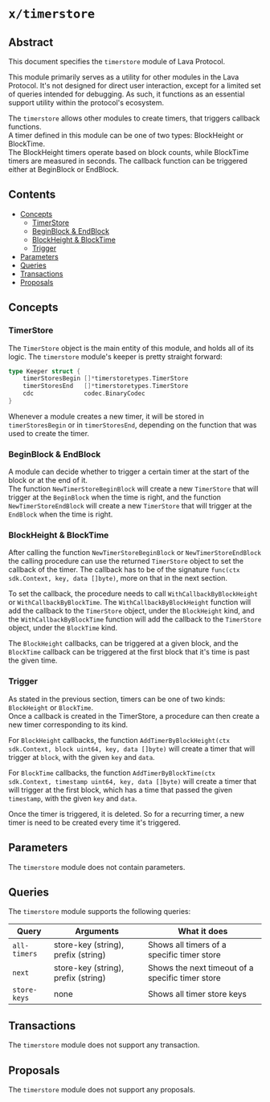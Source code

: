 # `x/timerstore`

## Abstract

This document specifies the `timerstore` module of Lava Protocol.

This module primarily serves as a utility for other modules in the Lava Protocol. It's not designed for direct user interaction, except for a limited set of queries intended for debugging. As such, it functions as an essential support utility within the protocol's ecosystem.

The `timerstore` allows other modules to create timers, that triggers callback functions.  
A timer defined in this module can be one of two types: BlockHeight or BlockTime.  
The BlockHeight timers operate based on block counts, while BlockTime timers are measured in seconds.
The callback function can be triggered either at BeginBlock or EndBlock.

## Contents

- [Concepts](#concepts)
  - [TimerStore](#timerstore)
  - [BeginBlock & EndBlock](#beginblock--endblock)
  - [BlockHeight & BlockTime](#blockheight--blocktime)
  - [Trigger](#trigger)
- [Parameters](#parameters)
- [Queries](#queries)
- [Transactions](#transactions)
- [Proposals](#proposals)

## Concepts

### TimerStore

The `TimerStore` object is the main entity of this module, and holds all of its logic.
The `timerstore` module's keeper is pretty straight forward:

```go
type Keeper struct {
	timerStoresBegin []*timerstoretypes.TimerStore
	timerStoresEnd   []*timerstoretypes.TimerStore
	cdc              codec.BinaryCodec
}
```

Whenever a module creates a new timer, it will be stored in `timerStoresBegin` or in `timerStoresEnd`, depending on the function that was used to create the timer.

### BeginBlock & EndBlock

A module can decide whether to trigger a certain timer at the start of the block or at the end of it.  
The function `NewTimerStoreBeginBlock` will create a new `TimerStore` that will trigger at the `BeginBlock` when the time is right, and the function `NewTimerStoreEndBlock` will create a new `TimerStore` that will trigger at the `EndBlock` when the time is right.

### BlockHeight & BlockTime

After calling the function `NewTimerStoreBeginBlock` or `NewTimerStoreEndBlock` the calling procedure can use the returned `TimerStore` object to set the callback of the timer. The callback has to be of the signature `func(ctx sdk.Context, key, data []byte)`, more on that in the next section.

To set the callback, the procedure needs to call `WithCallbackByBlockHeight` or `WithCallbackByBlockTime`.
The `WithCallbackByBlockHeight` function will add the callback to the `TimerStore` object, under the `BlockHeight` kind, and the `WithCallbackByBlockTime` function will add the callback to the `TimerStore` object, under the `BlockTime` kind.

The `BlockHeight` callbacks, can be triggered at a given block, and the `BlockTime` callback can be triggered at the first block that it's time is past the given time.

### Trigger

As stated in the previous section, timers can be one of two kinds: `BlockHeight` or `BlockTime`.  
Once a callback is created in the TimerStore, a procedure can then create a new timer corresponding to its kind.

For `BlockHeight` callbacks, the function `AddTimerByBlockHeight(ctx sdk.Context, block uint64, key, data []byte)` will create a timer that will trigger at `block`, with the given `key` and `data`.

For `BlockTime` callbacks, the function `AddTimerByBlockTime(ctx sdk.Context, timestamp uint64, key, data []byte)` will create a timer that will trigger at the first block, which has a time that passed the given `timestamp`, with the given `key` and `data`.

Once the timer is triggered, it is deleted. So for a recurring timer, a new timer is need to be created every time it's triggered.

## Parameters

The `timerstore` module does not contain parameters.

## Queries

The `timerstore` module supports the following queries:

| Query        | Arguments                           | What it does                                     |
| ------------ | ----------------------------------- | ------------------------------------------------ |
| `all-timers` | store-key (string), prefix (string) | Shows all timers of a specific timer store       |
| `next`       | store-key (string), prefix (string) | Shows the next timeout of a specific timer store |
| `store-keys` | none                                | Shows all timer store keys                       |

## Transactions

The `timerstore` module does not support any transaction.

## Proposals

The `timerstore` module does not support any proposals.
